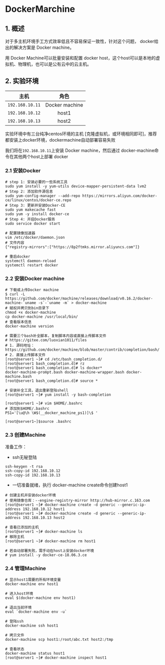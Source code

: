 # DockerMarchine

## 1. 概述

对于多主机环境手工方式效率低且不容易保证一致性，针对这个问题， docker给出的解决方案是 Docker machine。

用 Docker Machine可以批量安装和配置 docker host，这个host可以是本地的虚拟机、物理机，也可以是公有云中的云主机。

## 2. 实验环境

|      主机       |      角色      |
| :-------------: | :------------: |
| `192.168.10.11` | Docker machine |
| `192.168.10.12` |     host1      |
| `192.168.10.13` |     host2      |

实验环境中有三台纯净centos环境的主机 [克隆虚拟机，或环境相同即可]，推荐都安装上docker环境，dockermachine自动部署容易失败

我们将在`192.168.10.11`上安装 Docker machine，然后通过 docker-machine命令在其他两个host上部署 docker

### 2.1 安装Docker

```
# step 1: 安装必要的一些系统工具
sudo yum install -y yum-utils device-mapper-persistent-data lvm2
# Step 2: 添加软件源信息
sudo yum-config-manager --add-repo https://mirrors.aliyun.com/docker-ce/linux/centos/docker-ce.repo
# Step 3: 更新并安装Docker-CE
sudo yum makecache fast
sudo yum -y install docker-ce
# Step 4: 开启Docker服务
sudo service docker start

# 配置镜像加速器
vim /etc/docker/daemon.json
# 文件内容
{"registry-mirrors":["https://8p2ftmks.mirror.aliyuncs.com"]}

# 重启docker
systemctl daemon-reload
systemctl restart docker
```

### 2.2 安装Docker machine

```
# 下载或上传Docker machine
$ curl -L https://github.com/docker/machine/releases/download/v0.16.2/docker-machine-`uname -s`-`uname -m` > docker-machine 
# 赋权并拷贝到bin目录下
chmod +x docker-machine
cp docker-machine /usr/local/bin/
# 查看版本信息
docker-machine version 
    
# 需要三个bash补全脚本，复制脚本内容或直接上传脚本文件
# https://gitee.com/luoxian1011/files
# 1. 源码地址：https://github.com/docker/machine/blob/master/contrib/completion/bash/
# 2. 直接上传脚本文件
[root@server1 ~]# cd /etc/bash_completion.d/
[root@server1 bash_completion.d]# rz
[root@server1 bash_completion.d]# ls docker*
docker-machine-prompt.bash docker-machine-wrapper.bash docker-machine.bash
[root@server1 bash_completion.d]# source *

# 安装补全工具，退出重新登陆shell
[root@server1 ~]# yum install -y bash-completion

[root@server1 ~]# vim $HOME/.bashrc
# 添加到$HOME/.bashrc
PS1='[\u@\h \W$(__docker_machine_ps1)]\$ '

[root@server1~]$source .bashrc
```

### 2.3 创建Machine

准备工作：

- ssh无秘登陆

```
ssh-keygen -t rsa
ssh-copy-id 192.168.10.12
ssh-copy-id 192.168.10.13
```

- 一切准备就绪，执行 docker-machine create命令创建host1

```
# 创建主机并安装docker环境
# 使用镜像仓库：--engine-registry-mirror http://hub-mirror.c.163.com
[root@server1 ~]# docker-machine create -d generic --generic-ip-address 192.168.10.12 host1
[root@server1 ~]# docker-machine create -d generic --generic-ip-address 192.168.10.13 host2

# 查看已添加的主机
[root@server1 ~]# docker-machine ls
# 移除主机
[root@server1 ~]# docker-machine rm host1
```

```
# 若自动部署失败，需手动在host上安装docker环境
# yum install -y docker-ce-18.06.3.ce
```

### 2.4 管理Machine

```
# 显示host1需要的所有环境变量
docker-machine env host1

# 进入host环境
eval $(docker-machine env host1)

# 退出当前环境
eval `docker-machine env -u`

# 登陆ssh
docker-machine ssh host1

# 拷贝文件
docker-machine scp host1:/root/abc.txt host2:/tmp

# 查看状态
docker-machine status host1
[root@server1 ~]# docker-machine inspect host1
```